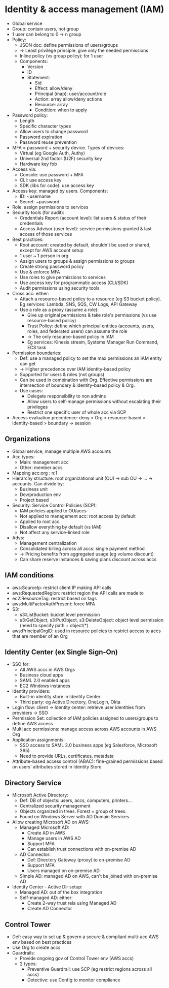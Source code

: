 # Identity & access management (IAM)
- Global service
- Group: contain users, not group
- 1 user can belong to 0 -> n group
- Policy:
  - JSON doc: define permissions of users/groups
  - -> Least privilege principle: give only the needed permissions
  - Inline policy (vs group policy): for 1 user
  - Components:
    - Version
    - ID
    - Statement:
      - Sid
      - Effect: allow/deny
      - Principal (map): user/account/role
      - Action: array allow/deny actions
      - Resource: array
      - Condition: when to apply
- Password policy:
  - Length
  - Specific character types
  - Allow users to change password
  - Password expiration
  - Password reuse prevention
- MFA = password + security device. Types of devices:
  - Virtual (eg Google Auth, Authy)
  - Universal 2nd factor (U2F) security key
  - Hardware key fob
- Access via:
  - Console: use password + MFA
  - CLI: use access key
  - SDK (libs for code): use access key
- Access key: managed by users. Components:
  - ID: ~username
  - Secret: ~password
- Role: assign permissions to services
- Security tools (for audit):
  - Credentials Report (account level): list users & status of their credentials
  - Access Advisor (user level): service permissions granted & last access of those services
- Best practices:
  - Root account: created by default, shouldn't be used or shared, except for AWS account setup
  - 1 user ~ 1 person in org
  - Assign users to groups & assign permissions to groups
  - Create strong password policy
  - Use & enforce MFA
  - Use roles to give permissions to services
  - Use access key for programmatic access (CLI/SDK)
  - Audit permissions using security tools
- Cross acc: either:
  - Attach a resource-based policy to a resource (eg S3 bucket policy). Eg services: Lambda, SNS, SQS, CW Logs, API Gateway
  - Use a role as a proxy (assume a role):
    - Give up original permissions & take role's permissions (vs use resource-based policy)
    - Trust Policy: define which principal entities (accounts, users, roles, and federated users) can assume the role
    - -> The only resource-based policy in IAM
    - Eg services: Kinesis stream, Systems Manager Run Command, ECS task
- Permission boundaries:
  - Def: use a managed policy to set the max permissions an IAM entity can get
  - -> Higher precedence over IAM identity-based policy
  - Supported for users & roles (not groups)
  - Can be used in combination with Org. Effective permissions are intersection of boundary & identity-based policy & Org.
  - Use cases:
    - Delegate responsibility to non admins
    - Allow users to self-manage permissions without escalating their privileges
    - Restrict one specific user of whole acc via SCP
- Access evaluation precedence: deny > Org > resource-based > identity-based > boundary -> session
## Organizations
- Global service, manage multiple AWS accounts
- Acc types:
  - Main: management acc
  - Other: member accs
- Mapping acc:org : n:1
- Hierarchy structure: root organizational unit (OU) -> sub OU -> ... -> accounts. Can divide by:
  - Business unit
  - Dev/production env
  - Project based
- Security: Service Control Policies (SCP):
  - IAM policies applied to OU/accs
  - Not applied to management acc: root access by default
  - Applied to root acc
  - Disallow everything by default (vs IAM)
  - Not affect any service-linked role
- Advs:
  - Management centralization
  - Consolidated billing across all accs: single payment method
  - -> Pricing benefits from aggregated usage (eg volume discount)
  - Can share reserve instances & saving plans discount across accs
## IAM conditions
- aws:SourceIp: restrict client IP making API calls
- aws:RequestedRegion: restrict region the API calls are made to
- ec2:ResourceTag: restrict based on tags
- aws:MultiFactorAuthPresent: force MFA
- S3:
  - s3:ListBucket: bucket level permission
  - s3:GetObject, s3:PutObject, s3:DeleteObject: object level permission (need to specify path + object/*)
- aws:PrincipalOrgID: used in resource policies to restrict access to accs that are member of an Org
## Identity Center (ex Single Sign-On)
- SSO for:
  - All AWS accs in AWS Orgs
  - Business cloud apps
  - SAML 2.0 enabled apps
  - EC2 Windows instances
- Identity providers:
  - Built-in identity store in Identity Center
  - Third party: eg Active Directory, OneLogin, Okta
- Login flow: client -> Identity center: retrieve user identities from providers -> SSO
- Permission Set: collection of IAM policies assigned to users/groups to define AWS access
- Multi acc permissions: manage access across AWS accounts in AWS Org
- Application assignments:
  - SSO access to SAML 2.0 business apps (eg Salesforce, Microsoft 365)
  - Need to provide URLs, certificates, metadata
- Attribute-based access control (ABAC): fine-grained permissions based on users' attributes stored in Identity Store
## Directory Service
- Microsoft Active Directory:
  - Def: DB of objects: users, accs, computers, printers...
  - Centralized security management
  - Objects organized in trees. Forest = group of trees.
  - Found on Windows Server with AD Domain Services
- Allow creating Microsoft AD on AWS:
  - Managed Microsoft AD:
    - Create AD in AWS
    - Manage users in AWS AD
    - Support MFA
    - Can establish trust connections with on-premise AD
  - AD Connector:
    - Def: Directory Gateway (proxy) to on-premise AD
    - Support MFA
    - Users managed on on-premise AD
  - Simple AD: managed AD on AWS, can't be joined with on-premise AD
- Identity Center - Active Dir setup:
  - Managed AD: out of the box integration
  - Self-managed AD: either:
    - Create 2-way trust rela using Managed AD
    - Create AD Connector
## Control Tower
- Def: easy way to set up & govern a secure & compliant multi-acc AWS env based on best practices
- Use Org to create accs
- Guardrails:
  - Provide ongoing gov of Control Tower env (AWS accs)
  - 2 types:
    - Preventive Guardrail: use SCP (eg restrict regions across all accs)
    - Detective: use Config to monitor compliance